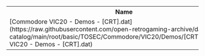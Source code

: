 <table>
<tr><th>Name</th><th>Size</th></tr>
<tr><td>[Commodore VIC20 - Demos - [CRT].dat](https://raw.githubusercontent.com/open-retrogaming-archive/dat-catalog/main/root/basic/TOSEC/Commodore/VIC20/Demos/[CRT]/Commodore VIC20 - Demos - [CRT].dat)</td><td>2618</td></tr>
</table>
